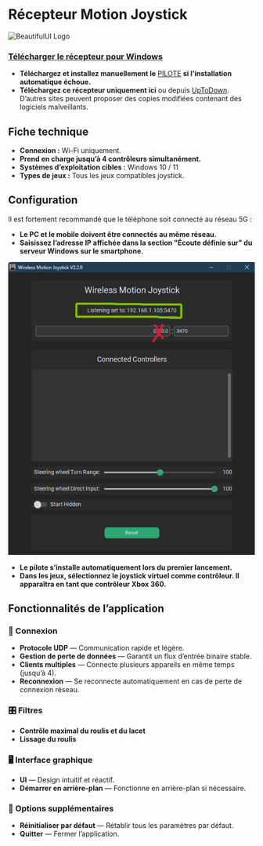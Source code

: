 # Récepteur Motion Joystick  
![BeautifulUI Logo](https://raw.githubusercontent.com/Suundumused/Motion-Joystick-Steering-Wheel/refs/heads/main/Server%20Side/icon/icon.ico)

### [Télécharger le récepteur pour Windows](https://github.com/Suundumused/Motion-Joystick-Steering-Wheel/releases)
-  **Téléchargez et installez manuellement le** [PILOTE](https://github.com/Suundumused/Motion-Joystick-Steering-Wheel/tree/main/Server%20Side/Driver) **si l'installation automatique échoue.**
-  **Téléchargez ce récepteur uniquement ici** ou depuis [UpToDown](https://gravity-joystick-receiver.br.uptodown.com/windows). D’autres sites peuvent proposer des copies modifiées contenant des logiciels malveillants.

## Fiche technique

-  **Connexion :** Wi-Fi uniquement.  
-  **Prend en charge jusqu’à 4 contrôleurs simultanément.**  
-  **Systèmes d’exploitation cibles :** Windows 10 / 11  
-  **Types de jeux :** Tous les jeux compatibles joystick.  

## Configuration

Il est fortement recommandé que le téléphone soit connecté au réseau 5G :

-  **Le PC et le mobile doivent être connectés au même réseau.**  
-  **Saisissez l’adresse IP affichée dans la section "Écoute définie sur" du serveur Windows sur le smartphone.**

![receiver](https://raw.githubusercontent.com/Suundumused/Motion-Joystick-Steering-Wheel/refs/heads/main/Assets/Screenshot%202025-06-04%20154453.png)

-  **Le pilote s’installe automatiquement lors du premier lancement.**  
-  **Dans les jeux, sélectionnez le joystick virtuel comme contrôleur. Il apparaîtra en tant que contrôleur Xbox 360.**

## Fonctionnalités de l’application  

### 🔌 Connexion  
- **Protocole UDP** — Communication rapide et légère.  
- **Gestion de perte de données** — Garantit un flux d’entrée binaire stable.  
- **Clients multiples** — Connecte plusieurs appareils en même temps (jusqu’à 4).  
- **Reconnexion** — Se reconnecte automatiquement en cas de perte de connexion réseau.  

### 🎛️ Filtres  
- **Contrôle maximal du roulis et du lacet**  
- **Lissage du roulis**  

### 🖥️ Interface graphique  
- **UI** — Design intuitif et réactif.  
- **Démarrer en arrière-plan** — Fonctionne en arrière-plan si nécessaire.  

### 🧰 Options supplémentaires  
- **Réinitialiser par défaut** — Rétablir tous les paramètres par défaut.  
- **Quitter** — Fermer l’application.